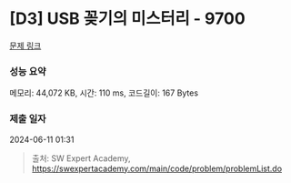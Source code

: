 # [D3] USB 꽂기의 미스터리 - 9700 

[문제 링크](https://swexpertacademy.com/main/code/problem/problemDetail.do?contestProbId=AXDNEA3aaU0DFAVX) 

### 성능 요약

메모리: 44,072 KB, 시간: 110 ms, 코드길이: 167 Bytes

### 제출 일자

2024-06-11 01:31



> 출처: SW Expert Academy, https://swexpertacademy.com/main/code/problem/problemList.do